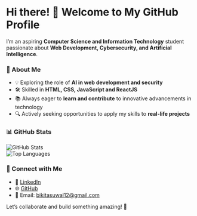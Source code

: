 # Hi there! 👋 Welcome to My GitHub Profile  

I’m an aspiring **Computer Science and Information Technology** student passionate about **Web Development, Cybersecurity, and Artificial Intelligence**.  

### 🚀 About Me  
- 💡 Exploring the role of **AI in web development and security**  
- 🛠️ Skilled in **HTML, CSS, JavaScript and ReactJS**  
- 📚 Always eager to **learn and contribute** to innovative advancements in technology  
- 🔍 Actively seeking opportunities to apply my skills to **real-life projects**  

### 📊 GitHub Stats  
![GitHub Stats](https://github-readme-stats.vercel.app/api?username=Bikita0102&show_icons=true&theme=radical)  
![Top Languages](https://github-readme-stats.vercel.app/api/top-langs/?username=Bikita0102&layout=compact&theme=radical)  

### 🔗 Connect with Me  
- 💼 [LinkedIn](https://www.linkedin.com/in/bikita-suwal/)  
- 🌐 [GitHub](https://github.com/Bikita0102)  
- 📧 Email: bikitasuwal12@gmail.com  

Let’s collaborate and build something amazing! 🚀  
